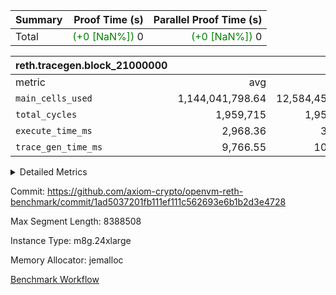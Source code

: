 | Summary | Proof Time (s) | Parallel Proof Time (s) |
|:---|---:|---:|
| Total | <span style='color: green'>(+0 [NaN%])</span> 0 | <span style='color: green'>(+0 [NaN%])</span> 0 |


| reth.tracegen.block_21000000 |||||
|:---|---:|---:|---:|---:|
|metric|avg|sum|max|min|
| `main_cells_used     ` |  1,144,041,798.64 |  12,584,459,785 |  1,923,880,475 |  289,567,374 |
| `total_cycles        ` |  1,959,715 |  1,959,715 |  1,959,715 |  1,959,715 |
| `execute_time_ms     ` |  2,968.36 |  32,652 |  6,197 |  272 |
| `trace_gen_time_ms   ` |  9,766.55 |  107,432 |  12,149 |  3,493 |



<details>
<summary>Detailed Metrics</summary>

| group | block_number | segment | trace_gen_time_ms | total_cycles | main_cells_used | execute_time_ms |
| --- | --- | --- | --- | --- | --- | --- |
| reth.tracegen.block_21000000 | 21000000 | 0 | 10,140 |  | 988,870,624 | 2,875 | 
| reth.tracegen.block_21000000 | 21000000 | 1 | 9,769 |  | 985,933,416 | 2,762 | 
| reth.tracegen.block_21000000 | 21000000 | 10 | 3,493 | 1,959,715 | 289,567,374 | 272 | 
| reth.tracegen.block_21000000 | 21000000 | 2 | 9,975 |  | 986,777,783 | 2,849 | 
| reth.tracegen.block_21000000 | 21000000 | 3 | 5,651 |  | 1,428,029,337 | 801 | 
| reth.tracegen.block_21000000 | 21000000 | 4 | 10,924 |  | 1,355,006,000 | 6,197 | 
| reth.tracegen.block_21000000 | 21000000 | 5 | 11,293 |  | 1,089,400,644 | 3,307 | 
| reth.tracegen.block_21000000 | 21000000 | 6 | 12,149 |  | 1,150,513,079 | 3,710 | 
| reth.tracegen.block_21000000 | 21000000 | 7 | 11,495 |  | 1,108,360,602 | 3,554 | 
| reth.tracegen.block_21000000 | 21000000 | 8 | 11,849 |  | 1,278,120,451 | 3,551 | 
| reth.tracegen.block_21000000 | 21000000 | 9 | 10,694 |  | 1,923,880,475 | 2,774 | 

</details>


Commit: https://github.com/axiom-crypto/openvm-reth-benchmark/commit/1ad5037201fb111ef111c562693e6b1b2d3e4728

Max Segment Length: 8388508

Instance Type: m8g.24xlarge

Memory Allocator: jemalloc

[Benchmark Workflow](https://github.com/axiom-crypto/openvm-reth-benchmark/actions/runs/13165946225)
